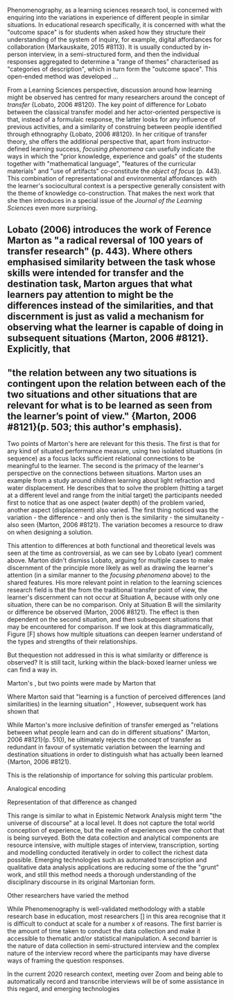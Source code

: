 Phenomenography, as a learning sciences research tool, is concerned with enquiring into the variations in experience of different people in similar situations. In educational research specifically, it is concerned with what the "outcome space" is for students when asked how they structure their understanding of the system of inquiry, for example, digital affordances for collaboration {Markauskaite, 2015 #8113}. It is usually conducted by  in-person interview, in a semi-structured form, and then the individual responses aggregated to determine a "range of themes"  characterised as "categories of description", which in turn form the "outcome space". This open-ended method was developed ...

From a Learning Sciences perspective, discussion around how learning might be observed has centred for many researchers around the concept of _transfer_ {Lobato, 2006 #8120}. The key point of difference for Lobato between the classical transfer model and her actor-oriented perspective is that, instead of a formulaic response, the latter looks for any influence of previous activities, and a similarity of construing between people identified through ethnography {Lobato, 2006 #8120}. In her critique of transfer theory, she offers the additional perspective that, apart from instructor-defined learning success, _focusing phenomena_ can usefully indicate the ways in which the "prior knowledge, experience and goals" of the students together with "mathematical language", "features of the curricular materials" and "use of artifacts" co-constitute the _object of focus_ (p. 443). This combination of representational and environmental affordances with the learner's sociocultural context is a perspective generally consistent with the theme of knowledge co-construction. That makes the next work that she then introduces in a special issue of the _Journal of the Learning Sciences_ even more surprising.

Lobato (2006) introduces the work of Ference Marton as "a radical reversal of 100 years of transfer research" (p. 443). Where others emphasised similarity between the task whose skills were intended for transfer and the destination task, Marton argues that what learners pay attention to might be the differences instead of the similarities, and that discernment is just as valid a mechanism for observing what the learner is capable of doing in subsequent situations {Marton, 2006 #8121}. Explicitly, that
--
"the relation between any two situations is contingent upon the relation between each of the two situations and other situations that are relevant for what is to be learned **as seen from the learner’s point of view**." {Marton, 2006 #8121}(p. 503; this author's emphasis).
--

Two points of Marton's here are relevant for this thesis. The first is that for any kind of situated performance measure, using two isolated situations (in sequence) as a focus lacks sufficient relational connections to be meaningful to the learner. The second is the primacy of the learner's perspective on the connections between situations. Marton uses an example from a study around children learning about light refraction and water displacement. He describes that to solve the problem (hitting a target at a different level and range from the initial target) the participants needed first to notice that as one aspect (water depth) of the problem varied, another aspect (displacement) also varied. The first thing noticed was the variation - the difference - and only then is the similarity - the simultaneity -  also seen {Marton, 2006 #8121}. The variation becomes a resource to draw on when designing a solution.

This attention to differences at both functional and theoretical levels was seen at the time as controversial, as we can see by Lobato (year) comment above. Marton didn't dismiss Lobato, arguing for multiple cases to make discernment of the principle more likely as well as drawing the learner's attention (in a similar manner to the _focusing phenomena_ above) to the shared features. His more relevant point in relation to the learning sciences research field is that the from the traditional transfer point of view, the learner's discernment can not occur at Situation A, because with only one situation, there can be no comparison. Only at Situation B will the similarity or difference be observed {Marton, 2006 #8121}. The effect is then dependent on the second situation, and then subsequent situations that may be encountered for comparison. If we look at this diagrammatically, Figure [F] shows how multiple situations can deepen learner understand of the types and strengths of their relationships.




But thequestion not addressed in this is what similarity or difference is observed? It is still tacit, lurking within the black-boxed learner unless we can find a way in.

 Marton's , but two points were made by Marton that

 Where Marton said that "learning is a function of perceived differences (and similarities) in the learning situation" ,   However, subsequent work has shown that

While Marton's more inclusive definition of transfer emerged as "relations between what people learn and can do in different situations" {Marton, 2006 #8121}(p. 510), he ultimately rejects the concept of transfer as redundant in favour of  systematic variation between the learning and destination situations in order to distinguish what has actually been learned {Marton, 2006 #8121}.



This is the relationship of importance for solving this particular problem.  



Analogical encoding

Representation of that difference as changed





This range is similar to what in Epistemic Network Analysis might term "the universe of discourse" at a local level. It does not capture the total world conception of experience, but the realm of experiences over the cohort that is being surveyed. Both the data collection and analytical components are resource intensive, with multiple stages of interview, transcription, sorting and modelling conducted iteratively in order to collect the richest data possible. Emerging technologies such as automated transcription and qualitative data analysis applications are reducing some of the the "grunt" work, and still this method needs a thorough understanding of the disciplinary discourse in its original Martonian form.

Other researchers have varied the method

While Phenomenography is well-validated methodology with a stable research base in education, most researchers [] in this area recognise that it is difficult to conduct at scale for a number x of reasons. The first barrier is the amount of time taken to conduct the data collection and make it accessible to thematic and/or statistical manipulation. A second barrier is the nature of data collection in semi-structured interview and the complex nature of the interview record where the participants may have diverse ways of framing the question responses.


In the current 2020 research context, meeting over Zoom and being able to automatically record and transcribe interviews will be of some assistance in this regard, and emerging technologies   
